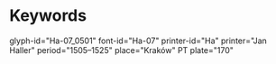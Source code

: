 # Keywords
glyph-id="Ha-07_0501"
font-id="Ha-07"
printer-id="Ha"
printer="Jan Haller"
period="1505–1525"
place="Kraków"
PT plate="170"
